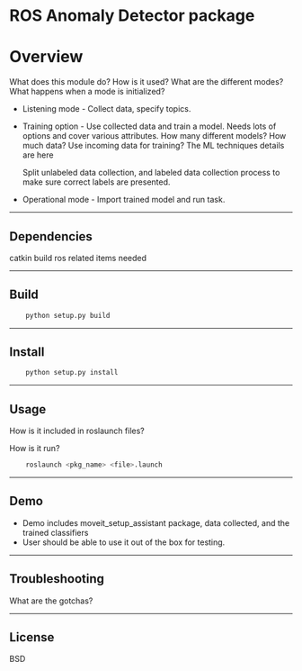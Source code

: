 # ROS Anomaly Detector package


# Overview

What does this module do? How is it used?
What are the different modes?
What happens when a mode is initialized?


- Listening mode - Collect data, specify topics.
- Training option - Use collected data and train a model.
	Needs lots of options and cover various attributes.
	How many different models?
	How much data?
	Use incoming data for training?
	The ML techniques details are here

	Split unlabeled data collection, and labeled data collection
		process to make sure correct labels are presented.

- Operational mode - Import trained model and run task.

---

## Dependencies

catkin build
ros related items needed

---

## Build

```bash
	python setup.py build
```
---

## Install

```bash
	python setup.py install
```

---

## Usage

How is it included in roslaunch files?

How is it run?

```bash
	roslaunch <pkg_name> <file>.launch
```

---

## Demo

- Demo includes moveit_setup_assistant package, data collected,
	and the trained classifiers
- User should be able to use it out of the box for testing.

---

## Troubleshooting

What are the gotchas?

---

## License

BSD
